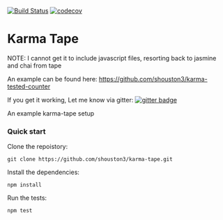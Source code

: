 [![Build Status](https://travis-ci.org/shouston3/karma-tape.svg?branch=travis)](https://travis-ci.org/shouston3/karma-tape)
[![codecov](https://codecov.io/gh/shouston3/karma-tape/branch/master/graph/badge.svg)](https://codecov.io/gh/shouston3/karma-tape)
# Karma Tape

NOTE: I cannot get it to include javascript files, resorting back to jasmine and chai from tape

An example can be found here: https://github.com/shouston3/karma-tested-counter

If you get it working, Let me know via gitter: [![gitter badge](https://img.shields.io/badge/gitter-shouston3-brightgreen.svg)](https://gitter.im/shouston3)

An example karma-tape setup

### Quick start

Clone the repoistory:

```
git clone https://github.com/shouston3/karma-tape.git
```

Install the dependencies:
```
npm install
```

Run the tests:
```
npm test
```
